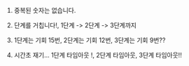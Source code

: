 1. 중복된 숫자는 없습니다.
2. 단계를 거칩니다!,  1단계 -> 2단계 -> 3단계까지
3. 1단계는 기회 15번, 2단계는 기회 12번, 3단계는 기회 9번??

4. 시간초 재기... 1단계 타임아웃 !, 2단계 타임아웃, 3단계 타임아웃!!

